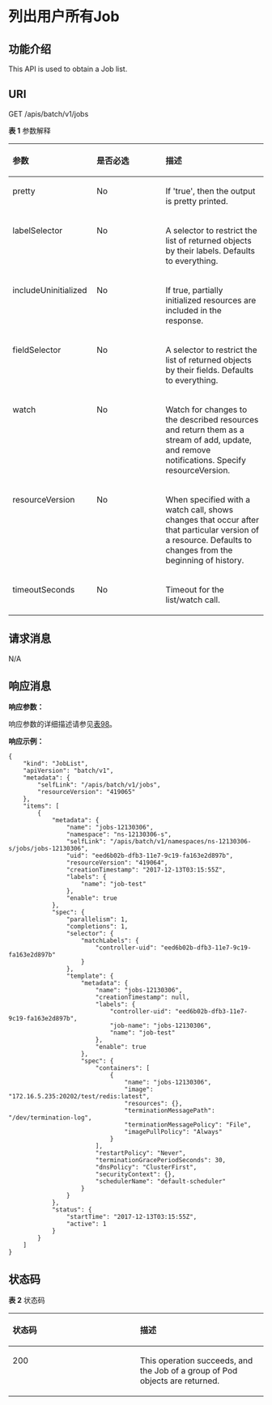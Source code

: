# 列出用户所有Job<a name="cci_02_3102"></a>

## 功能介绍<a name="section16726625"></a>

This API is used to obtain a Job list.

## URI<a name="section16321901"></a>

GET /apis/batch/v1/jobs

**表 1**  参数解释

<a name="d0e42328"></a>
<table><thead align="left"><tr id="row18545824"><th class="cellrowborder" valign="top" width="33%" id="mcps1.2.4.1.1"><p id="p65652297517"><a name="p65652297517"></a><a name="p65652297517"></a>参数</p>
</th>
<th class="cellrowborder" valign="top" width="27%" id="mcps1.2.4.1.2"><p id="p165661629135114"><a name="p165661629135114"></a><a name="p165661629135114"></a>是否必选</p>
</th>
<th class="cellrowborder" valign="top" width="40%" id="mcps1.2.4.1.3"><p id="p14567629115114"><a name="p14567629115114"></a><a name="p14567629115114"></a>描述</p>
</th>
</tr>
</thead>
<tbody><tr id="row380171"><td class="cellrowborder" valign="top" width="33%" headers="mcps1.2.4.1.1 "><p id="p30793901"><a name="p30793901"></a><a name="p30793901"></a>pretty</p>
</td>
<td class="cellrowborder" valign="top" width="27%" headers="mcps1.2.4.1.2 "><p id="p11278076"><a name="p11278076"></a><a name="p11278076"></a>No</p>
</td>
<td class="cellrowborder" valign="top" width="40%" headers="mcps1.2.4.1.3 "><p id="p41108959"><a name="p41108959"></a><a name="p41108959"></a>If 'true', then the output is pretty printed.</p>
</td>
</tr>
<tr id="row34436316"><td class="cellrowborder" valign="top" width="33%" headers="mcps1.2.4.1.1 "><p id="p37878201"><a name="p37878201"></a><a name="p37878201"></a>labelSelector</p>
</td>
<td class="cellrowborder" valign="top" width="27%" headers="mcps1.2.4.1.2 "><p id="p48235422"><a name="p48235422"></a><a name="p48235422"></a>No</p>
</td>
<td class="cellrowborder" valign="top" width="40%" headers="mcps1.2.4.1.3 "><p id="p14755124"><a name="p14755124"></a><a name="p14755124"></a>A selector to restrict the list of returned objects by their labels. Defaults to everything.</p>
</td>
</tr>
<tr id="row65687257"><td class="cellrowborder" valign="top" width="33%" headers="mcps1.2.4.1.1 "><p id="p19067578"><a name="p19067578"></a><a name="p19067578"></a>includeUninitialized</p>
</td>
<td class="cellrowborder" valign="top" width="27%" headers="mcps1.2.4.1.2 "><p id="p970017"><a name="p970017"></a><a name="p970017"></a>No</p>
</td>
<td class="cellrowborder" valign="top" width="40%" headers="mcps1.2.4.1.3 "><p id="p36053777"><a name="p36053777"></a><a name="p36053777"></a>If true, partially initialized resources are included in the response.</p>
</td>
</tr>
<tr id="row56048538"><td class="cellrowborder" valign="top" width="33%" headers="mcps1.2.4.1.1 "><p id="p43637758"><a name="p43637758"></a><a name="p43637758"></a>fieldSelector</p>
</td>
<td class="cellrowborder" valign="top" width="27%" headers="mcps1.2.4.1.2 "><p id="p44997510"><a name="p44997510"></a><a name="p44997510"></a>No</p>
</td>
<td class="cellrowborder" valign="top" width="40%" headers="mcps1.2.4.1.3 "><p id="p20919707"><a name="p20919707"></a><a name="p20919707"></a>A selector to restrict the list of returned objects by their fields. Defaults to everything.</p>
</td>
</tr>
<tr id="row54059637"><td class="cellrowborder" valign="top" width="33%" headers="mcps1.2.4.1.1 "><p id="p16754504"><a name="p16754504"></a><a name="p16754504"></a>watch</p>
</td>
<td class="cellrowborder" valign="top" width="27%" headers="mcps1.2.4.1.2 "><p id="p14937563"><a name="p14937563"></a><a name="p14937563"></a>No</p>
</td>
<td class="cellrowborder" valign="top" width="40%" headers="mcps1.2.4.1.3 "><p id="p1983062"><a name="p1983062"></a><a name="p1983062"></a>Watch for changes to the described resources and return them as a stream of add, update, and remove notifications. Specify resourceVersion.</p>
</td>
</tr>
<tr id="row17847562"><td class="cellrowborder" valign="top" width="33%" headers="mcps1.2.4.1.1 "><p id="p36366454"><a name="p36366454"></a><a name="p36366454"></a>resourceVersion</p>
</td>
<td class="cellrowborder" valign="top" width="27%" headers="mcps1.2.4.1.2 "><p id="p60001629"><a name="p60001629"></a><a name="p60001629"></a>No</p>
</td>
<td class="cellrowborder" valign="top" width="40%" headers="mcps1.2.4.1.3 "><p id="p28293801"><a name="p28293801"></a><a name="p28293801"></a>When specified with a watch call, shows changes that occur after that particular version of a resource. Defaults to changes from the beginning of history.</p>
</td>
</tr>
<tr id="row53317625"><td class="cellrowborder" valign="top" width="33%" headers="mcps1.2.4.1.1 "><p id="p23760343"><a name="p23760343"></a><a name="p23760343"></a>timeoutSeconds</p>
</td>
<td class="cellrowborder" valign="top" width="27%" headers="mcps1.2.4.1.2 "><p id="p45539597"><a name="p45539597"></a><a name="p45539597"></a>No</p>
</td>
<td class="cellrowborder" valign="top" width="40%" headers="mcps1.2.4.1.3 "><p id="p64828740"><a name="p64828740"></a><a name="p64828740"></a>Timeout for the list/watch call.</p>
</td>
</tr>
</tbody>
</table>

## 请求消息<a name="section12679389"></a>

N/A

## 响应消息<a name="section47005641"></a>

**响应参数：**

响应参数的详细描述请参见[表98](数据结构.md#table8040885)。

**响应示例：**

```
{
    "kind": "JobList",
    "apiVersion": "batch/v1",
    "metadata": {
        "selfLink": "/apis/batch/v1/jobs",
        "resourceVersion": "419065"
    },
    "items": [
        {
            "metadata": {
                "name": "jobs-12130306",
                "namespace": "ns-12130306-s",
                "selfLink": "/apis/batch/v1/namespaces/ns-12130306-s/jobs/jobs-12130306",
                "uid": "eed6b02b-dfb3-11e7-9c19-fa163e2d897b",
                "resourceVersion": "419064",
                "creationTimestamp": "2017-12-13T03:15:55Z",
                "labels": {
                    "name": "job-test"
                },
                "enable": true
            },
            "spec": {
                "parallelism": 1,
                "completions": 1,
                "selector": {
                    "matchLabels": {
                        "controller-uid": "eed6b02b-dfb3-11e7-9c19-fa163e2d897b"
                    }
                },
                "template": {
                    "metadata": {
                        "name": "jobs-12130306",
                        "creationTimestamp": null,
                        "labels": {
                            "controller-uid": "eed6b02b-dfb3-11e7-9c19-fa163e2d897b",
                            "job-name": "jobs-12130306",
                            "name": "job-test"
                        },
                        "enable": true
                    },
                    "spec": {
                        "containers": [
                            {
                                "name": "jobs-12130306",
                                "image": "172.16.5.235:20202/test/redis:latest",
                                "resources": {},
                                "terminationMessagePath": "/dev/termination-log",
                                "terminationMessagePolicy": "File",
                                "imagePullPolicy": "Always"
                            }
                        ],
                        "restartPolicy": "Never",
                        "terminationGracePeriodSeconds": 30,
                        "dnsPolicy": "ClusterFirst",
                        "securityContext": {},
                        "schedulerName": "default-scheduler"
                    }
                }
            },
            "status": {
                "startTime": "2017-12-13T03:15:55Z",
                "active": 1
            }
        }
    ]
}
```

## 状态码<a name="section20397585"></a>

**表 2**  状态码

<a name="d0e42449"></a>
<table><thead align="left"><tr id="row61111097"><th class="cellrowborder" valign="top" width="50%" id="mcps1.2.3.1.1"><p id="p51051833"><a name="p51051833"></a><a name="p51051833"></a>状态码</p>
</th>
<th class="cellrowborder" valign="top" width="50%" id="mcps1.2.3.1.2"><p id="p41557789"><a name="p41557789"></a><a name="p41557789"></a>描述</p>
</th>
</tr>
</thead>
<tbody><tr id="row10737742"><td class="cellrowborder" valign="top" width="50%" headers="mcps1.2.3.1.1 "><p id="p64450739"><a name="p64450739"></a><a name="p64450739"></a>200</p>
</td>
<td class="cellrowborder" valign="top" width="50%" headers="mcps1.2.3.1.2 "><p id="p53127348"><a name="p53127348"></a><a name="p53127348"></a>This operation succeeds, and the Job of a group of Pod objects are returned.</p>
</td>
</tr>
</tbody>
</table>

